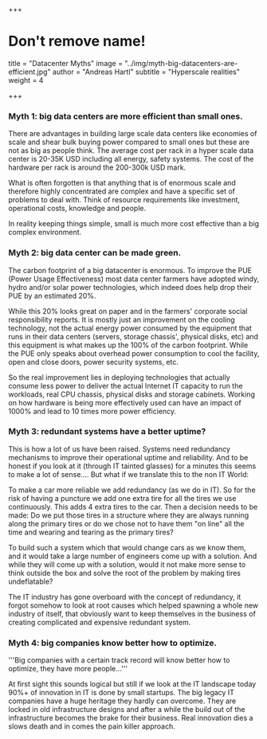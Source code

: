 +++
# Don't remove name!
title = "Datacenter Myths"
image = "../img/myth-big-datacenters-are-efficient.jpg"
author = "Andreas Hartl"
subtitle = "Hyperscale realities"
weight = 4

+++

### Myth 1: big data centers are more efficient than small ones.

There are advantages in building large scale data centers like economies of scale and shear bulk buying power compared to small ones but these are not as big as people think. The average cost per rack in a hyper scale data center is 20-35K USD including all energy, safety systems. The cost of the hardware per rack is around the 200-300k USD mark.

What is often forgotten is that anything that is of enormous scale and therefore highly concentrated are complex and have a specific set of problems to deal with. Think of resource requirements like investment, operational costs, knowledge and people.

In reality keeping things simple, small is much more cost effective than a big complex environment.

### Myth 2: big data center can be made green.

The carbon footprint of a big datacenter is enormous. To improve the PUE (Power Usage Effectiveness) most data center farmers have adopted windy, hydro and/or solar power technologies, which indeed does help drop their PUE by an estimated 20%.

While this 20% looks great on paper and in the farmers' corporate social responsibility reports. It is mostly just an improvement on the cooling technology, not the actual energy power consumed by the equipment that runs in their data centers (servers, storage chassis', physical disks, etc) and this equipment is what makes up the 100% of the carbon footprint. While the PUE only speaks about overhead power consumption to cool the facility, open and close doors, power security systems, etc.

So the real improvement lies in deploying technologies that actually consume less power to deliver the actual Internet IT capacity to run the workloads, real CPU chassis, physical disks and storage cabinets. Working on how hardware is being more effectively used can have an impact of 1000% and lead to 10 times more power efficiency.

### Myth 3: redundant systems have a better uptime?

This is how a lot of us have been raised. Systems need redundancy mechanisms to improve their operational uptime and reliability. And to be honest if you look at it (through IT tainted glasses) for a minutes this seems to make a lot of sense…. But what if we translate this to the non IT World:

To make a car more reliable we add redundancy (as we do in IT). So for the risk of having a puncture we add one extra tire for all the tires we use continuously. This adds 4 extra tires to the car. Then a decision needs to be made: Do we put those tires in a structure where they are always running along the primary tires or do we chose not to have them "on line" all the time and wearing and tearing as the primary tires?

To build such a system which that would change cars as we know them, and it would take a large number of engineers come up with a solution. And while they will come up with a solution, would it not make more sense to think outside the box and solve the root of the problem by making tires undeflatable?

The IT industry has gone overboard  with the concept of redundancy, it forgot somehow to look  at root causes which helped spawning a whole new industry of itself, that obviously want to keep themselves in the business of creating complicated and expensive redundant system.

### Myth 4: big companies know better how to optimize.

'''Big companies with a certain track record will know better how to optimize, they have more people…'''

At first sight this sounds logical but still if we look at the IT landscape today 90%+ of innovation in IT is done by small startups. The big legacy IT companies have a huge heritage they hardly can overcome. They are locked in old infrastructure designs and after a while the build out of the infrastructure becomes the brake for their business. Real innovation dies a slows death and in comes the pain killer approach.
